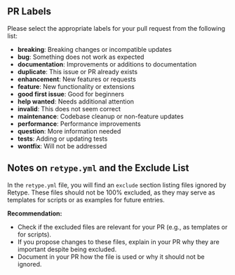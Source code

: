 ## PR Labels

Please select the appropriate labels for your pull request from the following list:

- **breaking**: Breaking changes or incompatible updates
- **bug**: Something does not work as expected
- **documentation**: Improvements or additions to documentation
- **duplicate**: This issue or PR already exists
- **enhancement**: New features or requests
- **feature**: New functionality or extensions
- **good first issue**: Good for beginners
- **help wanted**: Needs additional attention
- **invalid**: This does not seem correct
- **maintenance**: Codebase cleanup or non-feature updates
- **performance**: Performance improvements
- **question**: More information needed
- **tests**: Adding or updating tests
- **wontfix**: Will not be addressed

## Notes on `retype.yml` and the Exclude List

In the `retype.yml` file, you will find an `exclude` section listing files ignored by Retype. These files should not be 100% excluded, as they may serve as templates for scripts or as examples for future entries.

**Recommendation:**
- Check if the excluded files are relevant for your PR (e.g., as templates or for scripts).
- If you propose changes to these files, explain in your PR why they are important despite being excluded.
- Document in your PR how the file is used or why it should not be ignored.
